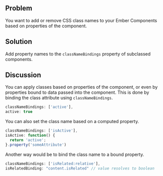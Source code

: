 ## Problem
You want to add or remove CSS class names to your Ember Components based on properties of the component.

## Solution
Add property names to the `classNameBindings` property of subclassed components.

## Discussion

You can apply classes based on properties of the component, or even by properties bound to data passed into the component. This is done by binding the class attribute using `classNameBindings`.

```js
classNameBindings: ['active'],
active: true
```

You can also set the class name based on a computed property.

```js
classNameBindings: ['isActive'],
isActive: function() {
  return 'active';
}.property('someAttribute')
```

Another way would be to bind the class name to a bound property.

```js
classNameBindings: ['isRelated:relative'],
isRelatedBinding: "content.isRelated" // value resolves to boolean
```

<!--- ### Example

<a class="jsbin-embed" href="http://jsbin.com/jogizaqepe/2/embed?live">JS Bin</a>

See [Customizing a Component's Element](components/customizing-a-components-element/) for further examples. -->
